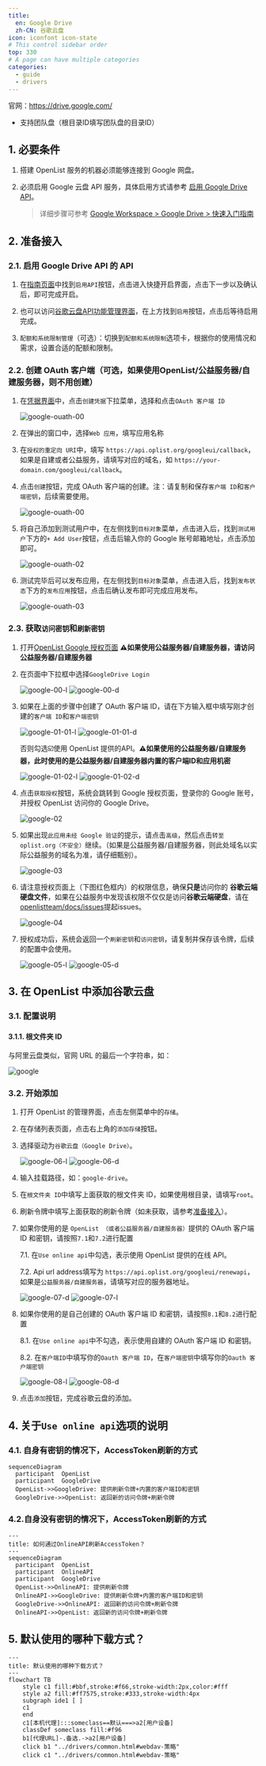 ```yaml
---
title:
  en: Google Drive
  zh-CN: 谷歌云盘
icon: iconfont icon-state
# This control sidebar order
top: 330
# A page can have multiple categories
categories:
  - guide
  - drivers
---
```


官网：https://drive.google.com/

- 支持团队盘（根目录ID填写团队盘的目录ID）

## 1. 必要条件

1. 搭建 OpenList 服务的机器必须能够连接到 Google 网盘。

2. 必须启用 Google 云盘 API 服务，具体启用方式请参考 [启用 Google Drive API](#21-启用-google-drive-api-的-api)。

   > 详细步骤可参考 [Google Workspace > Google Drive > 快速入门指南](https://developers.google.com/workspace/drive/api/quickstart/js)

## 2. 准备接入

### 2.1. 启用 Google Drive API 的 API

1. 在[指南页面](https://developers.google.com/workspace/drive/api/quickstart/js)中找到`启用API`按钮，点击进入快捷开启界面，点击下一步以及确认后，即可完成开启。

2. 也可以访问[谷歌云盘API功能管理界面](https://console.cloud.google.com/apis/library/drive.googleapis.com)，在上方找到`启用`按钮，点击后等待启用完成。

3. `配额和系统限制管理`（可选）：切换到`配额和系统限制`选项卡，根据你的使用情况和需求，设置合适的配额和限制。

### 2.2. 创建 OAuth 客户端（可选，如果使用OpenList/公益服务器/自建服务器，则不用创建）

1. 在[凭据界面](https://console.cloud.google.com/apis/credentials?hl=zh-cn)中，点击`创建凭据`下拉菜单，选择和点击`OAuth 客户端 ID`

   ![google-ouath-00](/img/drivers/google/google-ouath-00.png)

2. 在弹出的窗口中，选择`Web 应用`，填写应用名称

3. 在`授权的重定向 URI`中，填写 `https://api.oplist.org/googleui/callback`，如果是自建或者公益服务，请填写对应的域名，如 `https://your-domain.com/googleui/callback`。

4. 点击`创建`按钮，完成 OAuth 客户端的创建。注：请复制和保存`客户端 ID`和`客户端密钥`，后续需要使用。

   ![google-ouath-00](/img/drivers/google/google-ouath-01.png)

5. 将自己添加到测试用户中，在左侧找到`目标对象`菜单，点击进入后，找到`测试用户`下方的`+ Add User`按钮，点击后输入你的 Google 账号邮箱地址，点击添加即可。

   ![google-ouath-02](/img/drivers/google/google-ouath-02.png)

6. 测试完毕后可以发布应用，在左侧找到`目标对象`菜单，点击进入后，找到`发布状态`下方的`发布应用`按钮，点击后确认发布即可完成应用发布。

   ![google-ouath-03](/img/drivers/google/google-ouath-03.png)

### 2.3. 获取`访问密钥`和`刷新密钥`

1. 打开[OpenList Google 授权页面](https://api.oplist.org/) **⚠️如果使用公益服务器/自建服务器，请访问公益服务器/自建服务器**

2. 在页面中下拉框中选择`GoogleDrive Login`

   ![google-00-l](/img/drivers/google/google-00-l.png#light)
   ![google-00-d](/img/drivers/google/google-00-d.png#dark)

3. 如果在上面的步骤中创建了 OAuth 客户端 ID，请在下方输入框中填写刚才创建的`客户端 ID`和`客户端密钥`

   ![google-01-01-l](/img/drivers/google/google-01-01-l.png#light)
   ![google-01-01-d](/img/drivers/google/google-01-01-d.png#dark)

   否则勾选☑️使用 OpenList 提供的API。**⚠️如果使用的公益服务器/自建服务器，此时使用的是公益服务器/自建服务器内置的客户端ID和应用机密**

   ![google-01-02-l](/img/drivers/google/google-01-02-l.png#light)
   ![google-01-02-d](/img/drivers/google/google-01-02-d.png#dark)

4. 点击`获取授权`按钮，系统会跳转到 Google 授权页面，登录你的 Google 账号，并授权 OpenList 访问你的 Google Drive。

   ![google-02](/img/drivers/google/google-02.png)

5. 如果出现`此应用未经 Google 验证`的提示，请点击`高级`，然后点击`转至oplist.org（不安全）`继续。（如果是公益服务器/自建服务器，则此处域名以实际公益服务的域名为准，请仔细甄别）。

   ![google-03](/img/drivers/google/google-03.png)

6. 请注意授权页面上（下图红色框内）的权限信息，确保**只是**访问你的 **谷歌云端硬盘文件**，如果在公益服务中发现该权限不仅仅是访问**谷歌云端硬盘**，请在[openlistteam/docs/issues](https://github.com/openlistteam/docs/issues)提起issues。

   ![google-04](/img/drivers/google/google-04.png)

7. 授权成功后，系统会返回一个`刷新密钥`和`访问密钥`，请复制并保存该令牌，后续的配置中会使用。

   ![google-05-l](/img/drivers/google/google-05-l.png#light)
   ![google-05-d](/img/drivers/google/google-05-d.png#dark)

## 3. 在 OpenList 中添加谷歌云盘

### 3.1. 配置说明

#### 3.1.1. **根文件夹 ID**

与阿里云盘类似，官网 URL 的最后一个字符串，如：

![google](/img/drivers/google/googledrive-dir.png)

### 3.2. 开始添加

1. 打开 OpenList 的管理界面，点击左侧菜单中的`存储`。

2. 在存储列表页面，点击右上角的`添加存储`按钮。

3. 选择驱动为`谷歌云盘（Google Drive）`。

   ![google-06-l](/img/drivers/google/google-06-l.png#light)
   ![google-06-d](/img/drivers/google/google-06-d.png#dark)

4. 输入挂载路径，如：`google-drive`。

5. 在`根文件夹 ID`中填写上面获取的根文件夹 ID，如果使用根目录，请填写`root`。

6. 刷新令牌中填写上面获取的刷新令牌（如未获取，请参考[准备接入](#_2-准备接入)）。

7. 如果你使用的是 `OpenList （或者公益服务器/自建服务器）`提供的 OAuth 客户端 ID 和密钥，请按照`7.1`和`7.2`进行配置

   7.1. 在`Use online api`中勾选，表示使用 OpenList 提供的在线 API。

   7.2. Api url address填写为 `https://api.oplist.org/googleui/renewapi`，如果是`公益服务器/自建服务器`，请填写对应的服务器地址。

   ![google-07-d](/img/drivers/google/google-07-d.png#dark)
   ![google-07-l](/img/drivers/google/google-07-l.png#light)

8. 如果你使用的是自己创建的 OAuth 客户端 ID 和密钥，请按照`8.1`和`8.2`进行配置

   8.1. 在`Use online api`中不勾选，表示使用自建的 OAuth 客户端 ID 和密钥。

   8.2. 在`客户端ID`中填写你的`Oauth 客户端 ID`，在`客户端密钥`中填写你的`Oauth 客户端密钥`

   ![google-08-l](/img/drivers/google/google-08-l.png#light)
   ![google-08-d](/img/drivers/google/google-08-d.png#dark)

9. 点击`添加`按钮，完成谷歌云盘的添加。

## 4. 关于`Use online api`选项的说明

### 4.1. 自身有密钥的情况下，AccessToken刷新的方式

```mermaid
sequenceDiagram
  participant  OpenList
  participant  GoogleDrive
  OpenList->>GoogleDrive: 提供刷新令牌+内置的客户端ID和密钥
  GoogleDrive->>OpenList: 返回新的访问令牌+刷新令牌

```

### 4.2.自身没有密钥的情况下，AccessToken刷新的方式

```mermaid
---
title: 如何通过OnlineAPI刷新AccessToken？
---
sequenceDiagram
  participant  OpenList
  participant  OnlineAPI
  participant  GoogleDrive
  OpenList->>OnlineAPI: 提供刷新令牌
  OnlineAPI->>GoogleDrive: 提供刷新令牌+内置的客户端ID和密钥
  GoogleDrive->>OnlineAPI: 返回新的访问令牌+刷新令牌
  OnlineAPI->>OpenList: 返回新的访问令牌+刷新令牌
```

## 5. 默认使用的哪种下载方式？

```mermaid
---
title: 默认使用的哪种下载方式？
---
flowchart TB
    style c1 fill:#bbf,stroke:#f66,stroke-width:2px,color:#fff
    style a2 fill:#ff7575,stroke:#333,stroke-width:4px
    subgraph ide1 [ ]
    c1
    end
    c1[本机代理]:::someclass==默认===>a2[用户设备]
    classDef someclass fill:#f96
    b1[代理URL]-.备选.->a2[用户设备]
    click b1 "../drivers/common.html#webdav-策略"
    click c1 "../drivers/common.html#webdav-策略"
```
